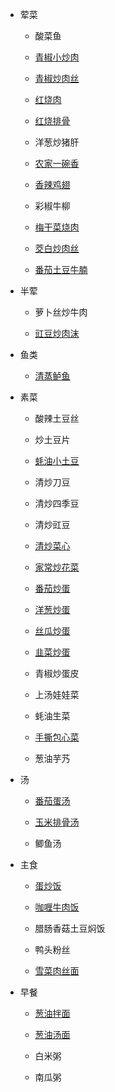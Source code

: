- 荤菜

  - 酸菜鱼
  
  - [青椒小炒肉](meat/青椒小炒肉.md)
  
  - [青椒炒肉丝](meat/青椒炒肉丝.md)
  
  - [红烧肉](meat/红烧肉.md)
  
  - [红烧排骨](meat/红烧排骨.md)
  
  - 洋葱炒猪肝
  
  - [农家一碗香](meat/农家一碗香.md)
  
  - [香辣鸡翅](meat/香辣鸡翅.md)
  
  - 彩椒牛柳

  - [梅干菜烧肉](meat/梅干菜烧肉.md)

  - [茭白炒肉丝](meat/茭白炒肉丝.md)

  - [番茄土豆牛腩](meat/番茄土豆牛腩.md)

- 半荤
  
  - 萝卜丝炒牛肉
  
  - [豇豆炒肉沫](half-meat/豇豆炒肉沫.md)

- 鱼类
  
  - [清蒸鲈鱼](fish/清蒸鲈鱼.md)

- 素菜
  
  - 酸辣土豆丝

  - 炒土豆片
  
  - [蚝油小土豆](vegetable/蚝油小土豆.md)
  
  - 清炒刀豆
  
  - 清炒四季豆
  
  - 清炒豇豆
  
  - [清炒菜心](vegetable/清炒菜心.md)
  
  - [家常炒花菜](vegetable/干锅花菜.md)
  
  - [番茄炒蛋](vegetable/番茄炒蛋.md)
  
  - [洋葱炒蛋](vegetable/洋葱炒蛋.md)
  
  - [丝瓜炒蛋](vegetable/丝瓜炒蛋.md)
  
  - [韭菜炒蛋](vegetable/韭菜炒蛋.md)
  
  - 青椒炒蛋皮
  
  - 上汤娃娃菜
  
  - 蚝油生菜
  
  - [手撕包心菜](vegetable/手撕包心菜.md)
  
  - 葱油芋艿

- 汤
  
  - [番茄蛋汤](soup/番茄蛋汤.md)
  
  - [玉米排骨汤](soup/玉米排骨汤.md)
  
  - 鲫鱼汤

- 主食
  
  - [蛋炒饭](staple/蛋炒饭.md)
  
  - [咖喱牛肉饭](staple/咖喱牛肉饭.md)
  
  - 腊肠香菇土豆焖饭
  
  - 鸭头粉丝
  
  - [雪菜肉丝面](staple/雪菜肉丝面.md)

- 早餐
  
  - [葱油拌面](breakfast/葱油拌面.md)
  
  - [葱油汤面](breakfast/葱油汤面.md)
  
  - 白米粥
  
  - 南瓜粥
  
